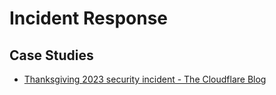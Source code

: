 # Incident Response
## Case Studies
- [Thanksgiving 2023 security incident - The Cloudflare Blog](https://blog.cloudflare.com/thanksgiving-2023-security-incident)